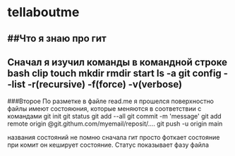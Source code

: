 # tellaboutme
##Что я знаю про гит
---
Сначал я изучил команды в командной строке bash
clip 
touch
mkdir
rmdir
start
ls -a
git config --list
-r(recursive) -f(force) -v(verbose)
---
###Второе
По разметке в файле read.me я прошелся поверхностно
файлы имеют состояюния, которые меняются в соответствии с командами
git init 
git status
git add --all
git commit -m 'message'
git add remote origin @git.githum.com/myemail/reposit/....
git push -u origin main

названия состояний не помню
сначала гит просто фоткает состояние при комит он кеширует состояние. Статус показывает фазу файла 
